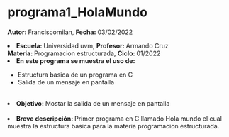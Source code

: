 # programa1_HolaMundo

<b>Autor: </b> Franciscomilan, <b> Fecha: </b> 03/02/2022</li>
 <li><b>Escuela: </b> Universidad uvm, <b> Profesor: </b> Armando Cruz</li>
 <b> Materia: </b> Programacion estructurada, <b>Ciclo: </b> 01/2022</li>
<br>
<li><b> En este programa se muestra el uso de: </b></li>
<ul>
 <li>Estructura basica de un programa en C </li>
 <li> Salida de un mensaje en pantalla </li>
 </ul>
<br>
 <li><b> Objetivo: </b> Mostar la salida de un mensaje en pantalla </li>
<br>
<li><b>Breve descripción: </b> Primer programa en C llamado Hola mundo el cual muestra la estructura basica para la materia programacion estructurada.</li>
 
  
